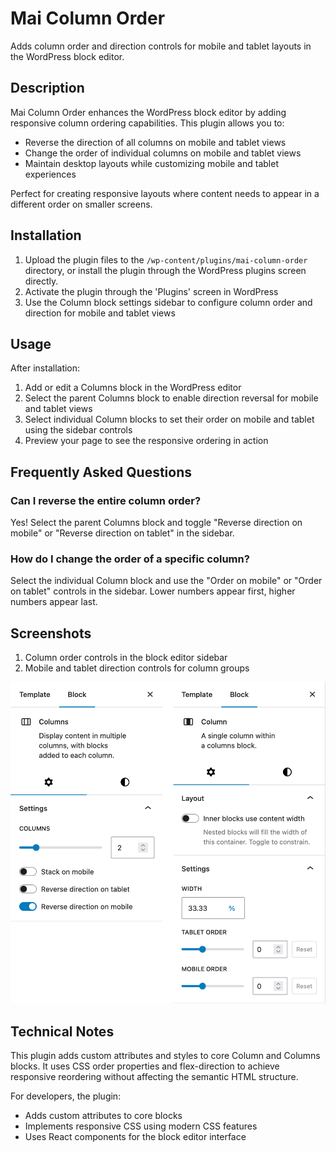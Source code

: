 # Mai Column Order

Adds column order and direction controls for mobile and tablet layouts in the WordPress block editor.

## Description

Mai Column Order enhances the WordPress block editor by adding responsive column ordering capabilities. This plugin allows you to:

* Reverse the direction of all columns on mobile and tablet views
* Change the order of individual columns on mobile and tablet views
* Maintain desktop layouts while customizing mobile and tablet experiences

Perfect for creating responsive layouts where content needs to appear in a different order on smaller screens.

## Installation

1. Upload the plugin files to the `/wp-content/plugins/mai-column-order` directory, or install the plugin through the WordPress plugins screen directly.
2. Activate the plugin through the 'Plugins' screen in WordPress
3. Use the Column block settings sidebar to configure column order and direction for mobile and tablet views

## Usage

After installation:

1. Add or edit a Columns block in the WordPress editor
2. Select the parent Columns block to enable direction reversal for mobile and tablet views
3. Select individual Column blocks to set their order on mobile and tablet using the sidebar controls
4. Preview your page to see the responsive ordering in action

## Frequently Asked Questions

### Can I reverse the entire column order?

Yes! Select the parent Columns block and toggle "Reverse direction on mobile" or "Reverse direction on tablet" in the sidebar.

### How do I change the order of a specific column?

Select the individual Column block and use the "Order on mobile" or "Order on tablet" controls in the sidebar. Lower numbers appear first, higher numbers appear last.

## Screenshots

1. Column order controls in the block editor sidebar
2. Mobile and tablet direction controls for column groups

![Column order controls in the block editor sidebar](screenshot.png)

## Technical Notes

This plugin adds custom attributes and styles to core Column and Columns blocks. It uses CSS order properties and flex-direction to achieve responsive reordering without affecting the semantic HTML structure.

For developers, the plugin:
* Adds custom attributes to core blocks
* Implements responsive CSS using modern CSS features
* Uses React components for the block editor interface
